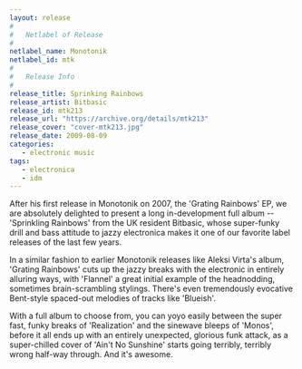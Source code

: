 ```yaml
---
layout: release
#
#   Netlabel of Release
#
netlabel_name: Monotonik
netlabel_id: mtk
#
#   Release Info
#
release_title: Sprinking Rainbows
release_artist: Bitbasic
release_id: mtk213
release_url: "https://archive.org/details/mtk213"
release_cover: "cover-mtk213.jpg"
release_date: 2009-08-09
categories:
   - electronic music
tags:
   - electronica
   - idm
---
```

After his first release in Monotonik on 2007, the 'Grating Rainbows' EP, we are absolutely delighted to present a long in-development full album -- 'Sprinkling Rainbows' from the UK resident Bitbasic, whose super-funky drill and bass attitude to jazzy electronica makes it one of our favorite label releases of the last few years.

In a similar fashion to earlier Monotonik releases like Aleksi Virta's album, 'Grating Rainbows' cuts up the jazzy breaks with the electronic in entirely alluring ways, with 'Flannel' a great initial example of the headnodding, sometimes brain-scrambling stylings. There's even tremendously evocative Bent-style spaced-out melodies of tracks like 'Blueish'.

With a full album to choose from, you can yoyo easily between the super fast, funky breaks of 'Realization' and the sinewave bleeps of 'Monos', before it all ends up with an entirely unexpected, glorious funk attack, as a super-chilled cover of 'Ain't No Sunshine' starts going terribly, terribly wrong half-way through. And it's awesome.